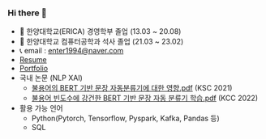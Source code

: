 ### Hi there 👋

- 🔭 한양대학교(ERICA) 경영학부 졸업 (13.03 ~ 20.08)
- 🌱 한양대학교 컴퓨터공학과 석사 졸업 (21.03 ~ 23.02)
- 📞 email : enter1994@naver.com
- [Resume](https://peridot-rainbow-260.notion.site/a7d9bf72f18c41c181bfbd0da5edf054)
- [Portfolio](https://peridot-rainbow-260.notion.site/ab1fd8c3c764473b967069916ddb44b9)
- 국내 논문 (NLP XAI)
  - [불용어의 BERT 기반 문장 자동분류기에 대한 영향.pdf](https://github.com/enter1994/enter1994/files/10119499/BERT.pdf) (KSC 2021)
  - [불용어 빈도수에 강건한 BERT 기반 문장 자동 분류기 학습.pdf](https://github.com/enter1994/enter1994/files/10119504/BERT.pdf) (KCC 2022)
- 활용 가능 언어
  - Python(Pytorch, Tensorflow, Pyspark, Kafka, Pandas 등)
  - SQL


<!--
**enter1994/enter1994** is a ✨ _special_ ✨ repository because its `README.md` (this file) appears on your GitHub profile.

Here are some ideas to get you started:

- 🔭 I’m currently working on ...
- 🌱 I’m currently learning ...
- 👯 I’m looking to collaborate on ...
- 🤔 I’m looking for help with ...
- 💬 Ask me about ...
- 📫 How to reach me: ...
- 😄 Pronouns: ...
- ⚡ Fun fact: ...
-->
